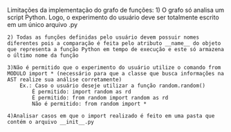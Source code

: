 Limitações da implementação do grafo de funções:
    1) O grafo só analisa um script Python. Logo, o experimento do usuário deve ser totalmente escrito em um único arquivo .py

    2) Todas as funções definidas pelo usuário devem possuir nomes diferentes pois a comparação é feita pelo atributo __name__ do objeto que representa a função Python em tempo de execução e este só armazena o último nome da função

    3)Não é permitido que o experimento do usuário utilize o comando from MODULO import * (necessário para que a classe que busca informações na AST realize sua análise corretamente)
        Ex.: Caso o usuário deseje utilizar a função random.random()
            É permitido: import random as rd
            É permitido: from random import random as rd
            Não é permitido: from random import *
    
    4)Analisar casos em que o import realizado é feito em uma pasta que contém o arquivo __init__.py